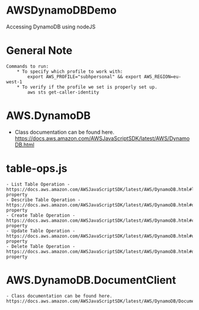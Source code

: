 # AWSDynamoDBDemo
Accessing DynamoDB using nodeJS

# General Note
    Commands to run:
        * To specify which profile to work with:
            export AWS_PROFILE="subhpersonal" && export AWS_REGION=eu-west-1
        * To verify if the profile we set is properly set up.
            aws sts get-caller-identity

# AWS.DynamoDB
  - Class documentation can be found here. https://docs.aws.amazon.com/AWSJavaScriptSDK/latest/AWS/DynamoDB.html

  # table-ops.js
    - List Table Operation - https://docs.aws.amazon.com/AWSJavaScriptSDK/latest/AWS/DynamoDB.html#listTables-property
    - Describe Table Operation - https://docs.aws.amazon.com/AWSJavaScriptSDK/latest/AWS/DynamoDB.html#describeTable-property
    - Create Table Operation - https://docs.aws.amazon.com/AWSJavaScriptSDK/latest/AWS/DynamoDB.html#createTable-property
    - Update Table Operation - https://docs.aws.amazon.com/AWSJavaScriptSDK/latest/AWS/DynamoDB.html#updateTable-property
    - Delete Table Operation - https://docs.aws.amazon.com/AWSJavaScriptSDK/latest/AWS/DynamoDB.html#deleteTable-property


# AWS.DynamoDB.DocumentClient
    - Class documentation can be found here. https://docs.aws.amazon.com/AWSJavaScriptSDK/latest/AWS/DynamoDB/DocumentClient.html

